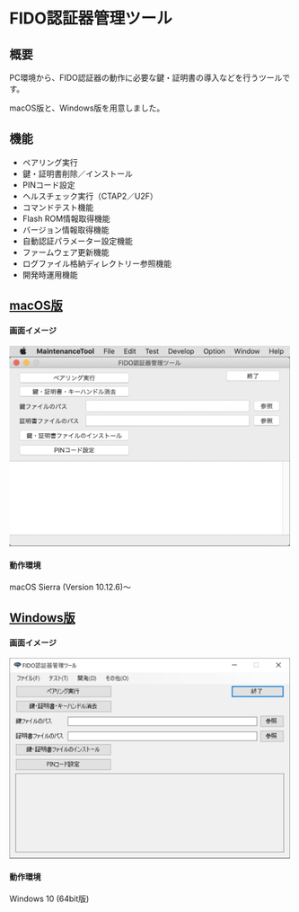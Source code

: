 # FIDO認証器管理ツール

## 概要
PC環境から、FIDO認証器の動作に必要な鍵・証明書の導入などを行うツールです。

macOS版と、Windows版を用意しました。

## 機能
* ペアリング実行
* 鍵・証明書削除／インストール
* PINコード設定
* ヘルスチェック実行（CTAP2／U2F）
* コマンドテスト機能
* Flash ROM情報取得機能
* バージョン情報取得機能
* 自動認証パラメーター設定機能
* ファームウェア更新機能
* ログファイル格納ディレクトリー参照機能
* 開発時運用機能

## [macOS版](macOSApp)

#### 画面イメージ
<img src="assets/0001.png" width="500">

#### 動作環境
macOS Sierra (Version 10.12.6)〜

## [Windows版](WindowsExe)

#### 画面イメージ
<img src="assets/0002.png" width="500">

#### 動作環境
Windows 10 (64bit版)
